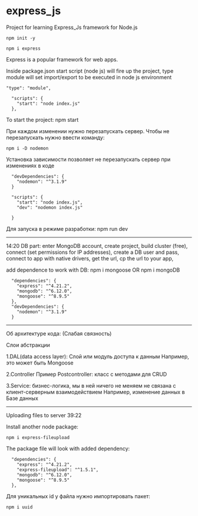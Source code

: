 # express_js
Project for learning Express_Js framework for Node.js

```
npm init -y

npm i express
```
Express is a popular framework for web apps.

Inside package.json start script (node js) will fire up the project, type module will set import/export to be executed in node js environment

```
"type": "module",

  "scripts": {
    "start": "node index.js"
  },
```
To start the project: npm start



При каждом изменении нужно перезапускать сервер.
Чтобы не перезапускать нужно ввести команду:

```
npm i -D nodemon
```
Установка зависимости позволяет не перезапускать сервер при изменениях в коде
```
  "devDependencies": {
    "nodemon": "^3.1.9"
  }

  "scripts": {
    "start": "node index.js",
    "dev": "nodemon index.js"

  }
```
Для запуска в режиме разработки: npm run dev


*********************************************
14:20
DB part:
enter MongoDB account,
create project,
build cluster (free), 
connect (set permissions for IP addresses),
create a DB user and pass,
connect to app with native drivers,
get the url,
cp the url to your app,

add dependence to work with DB:
npm i mongoose OR npm i mongoDB
```
  "dependencies": {
    "express": "^4.21.2",
    "mongodb": "^6.12.0",
    "mongoose": "^8.9.5"
  },
  "devDependencies": {
    "nodemon": "^3.1.9"
  }
```


***************************************
Об архитектуре кода:
(Слабая связность)

Слои абстракции

1.DAL(data access layer): Слой или модуль доступа к данным 
Например, это может быть Mongoose

2.Controller
Пример Postcontroller: класс с методами для CRUD

3.Service: бизнес-логика, мы в ней ничего не меняем
не связана с клиент-серверным взаимодействием
Например, изменение данных в Базе данныx



***********************************
Uploading files to server
39:22

Install another node package:

```
npm i express-fileupload
```
The package file will look with added dependency:
```
  "dependencies": {
    "express": "^4.21.2",
    "express-fileupload": "^1.5.1",
    "mongodb": "^6.12.0",
    "mongoose": "^8.9.5"
  },
```

Для уникальных id у файла нужно импортировать пакет:
```
npm i uuid
```